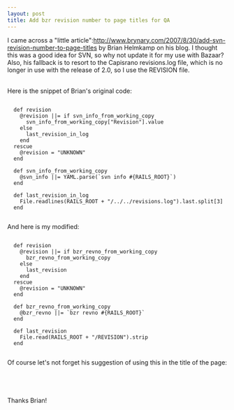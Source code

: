 ```yaml
--- 
layout: post
title: Add bzr revision number to page titles for QA
---
```

I came across a "little article":http://www.brynary.com/2007/8/30/add-svn-revision-number-to-page-titles by Brian Helmkamp on his blog.  I thought this was a good idea for SVN, so why not update it for my use with Bazaar?  Also, his fallback is to resort to the Capisrano revisions.log file, which is no longer in use with the release of 2.0, so I use the REVISION file.

<br>
Here is the snippet of Brian's original code:

<pre><code>
  def revision
    @revision ||= if svn_info_from_working_copy 
      svn_info_from_working_copy["Revision"].value
    else
      last_revision_in_log
    end
  rescue
    @revision = "UNKNOWN"
  end
  
  def svn_info_from_working_copy
    @svn_info ||= YAML.parse(`svn info #{RAILS_ROOT}`)
  end
  
  def last_revision_in_log
    File.readlines(RAILS_ROOT + "/../../revisions.log").last.split[3]
  end
  
</code></pre>

And here is my modified:

<pre><code>
  def revision
    @revision ||= if bzr_revno_from_working_copy 
      bzr_revno_from_working_copy
    else
      last_revision
    end
  rescue
    @revision = "UNKNOWN"
  end
  
  def bzr_revno_from_working_copy
    @bzr_revno ||= `bzr revno #{RAILS_ROOT}`
  end
  
  def last_revision
    File.read(RAILS_ROOT + "/REVISION").strip
  end
  
</code></pre>

Of course let's not forget his suggestion of using this in the title of the page:

<pre><code>
  <title>r<%= @revision  %> | ...Normal page title...</title>
  
</code></pre>

Thanks Brian!
